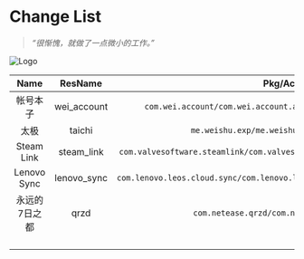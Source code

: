 # Change List

> **“很惭愧*，*就做了一点微小的工作。”**

![Logo](https://img.vim-cn.com/93/83ead1873d30ea5581f68245268b67ddbe20e5.png)

|     Name      |   ResName   |                         Pkg/Activity                         |                           Preview                            |
| :-----------: | :---------: | :----------------------------------------------------------: | :----------------------------------------------------------: |
|   帐号本子    | wei_account | `com.wei.account/com.wei.account.activity.PasswordVerifyActivity` | ![帐号本子](https://img.vim-cn.com/5f/91f4393d362f6092857feacfaec149fd31b4ea.png) |
|     太极      |   taichi    |        `me.weishu.exp/me.weishu.exp.ui.MainActivity`         | ![太极](https://img.vim-cn.com/9e/1737609d2c0dc635187891fe6ca0a32ebbfbf2.png) |
|  Steam Link   | steam_link  | `com.valvesoftware.steamlink/com.valvesoftware.steamlink.SteamShellActivity` | ![Steam Link](https://img.vim-cn.com/30/591b8c30d690870d374c1a794cd6ef7355d80b.png) |
|  Lenovo Sync  | lenovo_sync | `com.lenovo.leos.cloud.sync/com.lenovo.leos.cloud.sync.UIv5.V5SplashActivity` | ![Lenovo Sync](https://img.vim-cn.com/48/bc113933c5a7f43cccd7f48b3d2375826df16b.png) |
| 永远的7日之都 |    qrzd     |         `com.netease.qrzd/com.netease.qrzd.Launcher`         | ![永远的7日之都](https://img.vim-cn.com/cd/dc89f7410ca5b4810b47e1138c9f5b6a8bb30b.png) |
|               |             |                                                              |                                                              |
|               |             |                                                              |                                                              |
|               |             |                                                              |                                                              |
|               |             |                                                              |                                                              |

